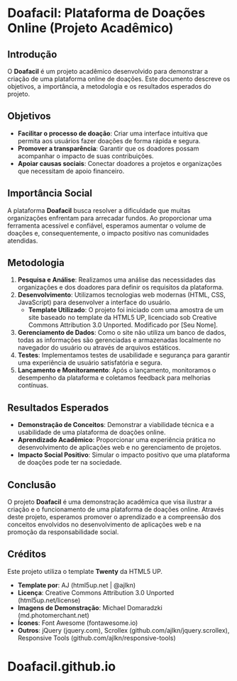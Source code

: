 # Doafacil: Plataforma de Doações Online (Projeto Acadêmico)

## Introdução

O **Doafacil** é um projeto acadêmico desenvolvido para demonstrar a criação de uma plataforma online de doações. Este documento descreve os objetivos, a importância, a metodologia e os resultados esperados do projeto.

## Objetivos

- **Facilitar o processo de doação**: Criar uma interface intuitiva que permita aos usuários fazer doações de forma rápida e segura.
- **Promover a transparência**: Garantir que os doadores possam acompanhar o impacto de suas contribuições.
- **Apoiar causas sociais**: Conectar doadores a projetos e organizações que necessitam de apoio financeiro.

## Importância Social

A plataforma **Doafacil** busca resolver a dificuldade que muitas organizações enfrentam para arrecadar fundos. Ao proporcionar uma ferramenta acessível e confiável, esperamos aumentar o volume de doações e, consequentemente, o impacto positivo nas comunidades atendidas.

## Metodologia

1. **Pesquisa e Análise**: Realizamos uma análise das necessidades das organizações e dos doadores para definir os requisitos da plataforma.
2. **Desenvolvimento**: Utilizamos tecnologias web modernas (HTML, CSS, JavaScript) para desenvolver a interface do usuário.
   - **Template Utilizado**: O projeto foi iniciado com uma amostra de um site baseado no template da HTML5 UP, licenciado sob Creative Commons Attribution 3.0 Unported. Modificado por [Seu Nome].
3. **Gerenciamento de Dados**: Como o site não utiliza um banco de dados, todas as informações são gerenciadas e armazenadas localmente no navegador do usuário ou através de arquivos estáticos.
4. **Testes**: Implementamos testes de usabilidade e segurança para garantir uma experiência de usuário satisfatória e segura.
5. **Lançamento e Monitoramento**: Após o lançamento, monitoramos o desempenho da plataforma e coletamos feedback para melhorias contínuas.

## Resultados Esperados

- **Demonstração de Conceitos**: Demonstrar a viabilidade técnica e a usabilidade de uma plataforma de doações online.
- **Aprendizado Acadêmico**: Proporcionar uma experiência prática no desenvolvimento de aplicações web e no gerenciamento de projetos.
- **Impacto Social Positivo**: Simular o impacto positivo que uma plataforma de doações pode ter na sociedade.

## Conclusão

O projeto **Doafacil** é uma demonstração acadêmica que visa ilustrar a criação e o funcionamento de uma plataforma de doações online. Através deste projeto, esperamos promover o aprendizado e a compreensão dos conceitos envolvidos no desenvolvimento de aplicações web e na promoção da responsabilidade social.

## Créditos

Este projeto utiliza o template **Twenty** da HTML5 UP.

- **Template por**: AJ (html5up.net | @ajlkn)
- **Licença**: Creative Commons Attribution 3.0 Unported (html5up.net/license)
- **Imagens de Demonstração**: Michael Domaradzki (md.photomerchant.net)
- **Ícones**: Font Awesome (fontawesome.io)
- **Outros**: jQuery (jquery.com), Scrollex (github.com/ajlkn/jquery.scrollex), Responsive Tools (github.com/ajlkn/responsive-tools)
# Doafacil.github.io
